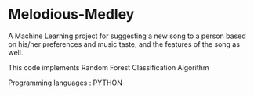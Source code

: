 # Melodious-Medley
A Machine Learning project for suggesting a new song to a person based on his/her preferences and music taste, and the features of the song as well.

This code implements Random Forest Classification Algorithm

Programming languages : PYTHON
